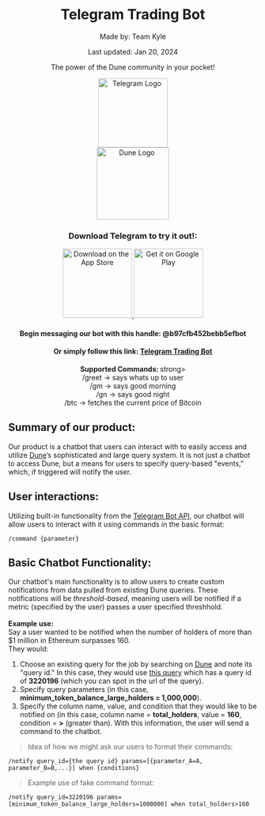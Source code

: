 <h1 align="center">Telegram Trading Bot</h1> 
<div align="center">
  <p>Made by: Team Kyle</p>
  <p>Last updated: Jan 20, 2024</p>
  <p>The power of the Dune community in your pocket!</p>
  <div style="display: flex; align-items: center; justify-content: center; flex-direction: column;">
    <a href="https://telegram.org/">
    <img alt="Telegram Logo" src="https://upload.wikimedia.org/wikipedia/commons/thumb/8/82/Telegram_logo.svg/2048px-Telegram_logo.svg.png" width="140">
    </a>
    <a href="https://dune.com/">
      <img alt="Dune Logo" src="https://cdn-images.himalayas.app/d05wh7oxdola32ep86joa8x0wzhc" width="146">
    </a>
  </div>
  <h3>Download Telegram to try it out!:</h3>
</div>

<div align="center">
  <a href="https://apps.apple.com/us/app/telegram-messenger/id686449807">
    <img alt="Download on the App Store" title="App Store" src="http://i.imgur.com/0n2zqHD.png" width="140">
  </a>

  <a href="https://play.google.com/store/apps/details?id=org.telegram.messenger&hl=en_US&gl=US&pli=1">
    <img alt="Get it on Google Play" title="Google Play" src="http://i.imgur.com/mtGRPuM.png" width="140">
  </a>
  <h4>Begin messaging our bot with this handle: @b97cfb452bebb5efbot</h4>
  <h4>
    Or simply follow this link: <a href="https://t.me/b97cfb452bebb5efbot">Telegram Trading Bot</a>
  </h4>
  <p>
    <strong> Supported Commands: </strong>strong><br/>
    /greet -> says whats up to user <br/>
    /gm -> says good morning <br/>
    /gn -> says good night <br/>
    /btc -> fetches the current price of Bitcoin <br/>
  </p>
</div>

## Summary of our product:
Our product is a chatbot that users can interact with to easily access and utilize [Dune](https://dune.com/)’s sophisticated and large query system. It is not just a chatbot to access Dune, but a means for users to specify query-based "events," which, if triggered will notify the user.

## User interactions:
Utilizing built-in functionality from the [Telegram Bot API](https://core.telegram.org/bots/api), our chatbot will allow users to interact with it using commands in the basic format:
```
/command {parameter}
```

## Basic Chatbot Functionality:
Our chatbot's main functionality is to allow users to create custom notifications from data pulled from existing Dune queries. These notifications will be _threshold-based_, meaning users will be notified if a metric (specified by the user) passes a user specified threshhold. <br/><br/>
**Example use:** <br/>
Say a user wanted to be notified when the number of holders of more than $1 million in Ethereum surpasses 160. <br/>
They would:
1. Choose an existing query for the job by searching on [Dune](https://dune.com/browse/queries) and note its "query id." In this case, they would use [this query](https://dune.com/queries/3220196) which has a query id of **3220196** (which you can spot in the url of the query).
2. Specify query parameters (in this case, **minimum_token_balance_large_holders = 1,000,000**).
3. Specify the column name, value, and condition that they would like to be notified on (in this case, column name = **total_holders**, value = **160**, condition = **>** (greater than).
With this information, the user will send a command to the chatbot. 
> Idea of how we might ask our users to format their commands: <br/>

``` /notify query_id={the query id} params=[{parameter_A=A, parameter_B=B,...}] when {conditions} ```<br/>

> Example use of fake command format:<br/>

``` /notify query_id=3220196 params=[minimum_token_balance_large_holders=1000000] when total_holders>160 ```<br/>

